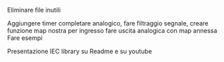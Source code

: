 Eliminare file inutili

Aggiungere timer
completare analogico, fare filtraggio segnale, creare funzione map nostra per ingresso
fare uscita analogica con map annessa 
Fare esempi

Presentazione IEC library su Readme e su youtube
